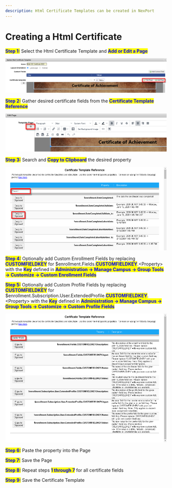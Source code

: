 ```yaml
---
description: Html Certificate Templates can be created in NexPort
---
```


# Creating a Html Certificate

<mark style="color:blue;">**Step 1:**</mark>  Select the Html Certificate Template and <mark style="color:blue;">**Add or Edit a Page**</mark>

![](<../../../../../.gitbook/assets/image (12).png>)

<mark style="color:blue;">**Step 2:**</mark>  Gather desired certificate fields from the <mark style="color:blue;">**Certificate Template Reference**</mark>

![](<../../../../../.gitbook/assets/image (17).png>)

<mark style="color:blue;">**Step 3:**</mark>  Search and <mark style="color:blue;">**Copy to Clipboard**</mark> the desired property

![](<../../../../../.gitbook/assets/image (27).png>)

<mark style="color:blue;">**Step 4:**</mark>  Optionally add Custom Enrollment Fields by replacing <mark style="color:blue;">**CUSTOMFIELDKEY**</mark> for $enrollment.Fields.<mark style="color:blue;">**CUSTOMFIELDKEY**</mark>.\<Property> with the <mark style="color:blue;">**Key**</mark> defined in <mark style="color:blue;">**Administration -> Manage Campus -> Group Tools -> Customize -> Custom Enrollment Fields**</mark>

<mark style="color:blue;">**Step 5:**</mark>  Optionally add Custom Profile Fields by replacing <mark style="color:blue;">**CUSTOMFIELDKEY**</mark> for $enrollment.Subscription.User.ExtendedProfile.<mark style="color:blue;">**CUSTOMFIELDKEY**</mark>.\<Property> with the <mark style="color:blue;">**Key**</mark> defined in <mark style="color:blue;">**Administration -> Manage Campus -> Group Tools -> Customize -> Custom Profile Fields**</mark>

![](<../../../../../.gitbook/assets/image (20).png>)

<mark style="color:blue;">**Step 6:**</mark>  Paste the property into the Page

<mark style="color:blue;">**Step 7:**</mark>  Save the Page&#x20;

<mark style="color:blue;">**Step 8:**</mark>  Repeat steps <mark style="color:blue;">**1 through 7**</mark> for all certificate fields

<mark style="color:blue;">**Step 9:**</mark>  Save the Certificate Template&#x20;

